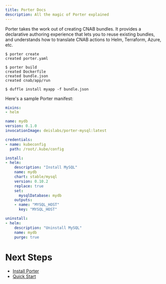 ```yaml
---
title: Porter Docs
description: All the magic of Porter explained
---
```


Porter takes the work out of creating CNAB bundles. It provides a declarative authoring 
experience that lets you to reuse existing bundles, and understands how to translate 
CNAB actions to Helm, Terraform, Azure, etc.

```console
$ porter create
created porter.yaml

$ porter build
created Dockerfile
created bundle.json
created cnab/app/run

$ duffle install myapp -f bundle.json
```

Here's a sample Porter manifest:

```yaml
mixins:
- helm

name: mydb
version: 0.1.0
invocationImage: deislabs/porter-mysql:latest

credentials:
- name: kubeconfig
  path: /root/.kube/config

install:
- helm:
    description: "Install MySQL"
    name: mydb
    chart: stable/mysql
    version: 0.10.2
    replace: true
    set:
      mysqlDatabase: mydb
    outputs:
    - name: "MYSQL_HOST"
      key: "MYSQL_HOST"

uninstall:
- helm:
    description: "Uninstall MySQL"
    name: mydb
    purge: true
```

# Next Steps

* [Install Porter](/install/)
* [Quick Start](/quickstart/)
